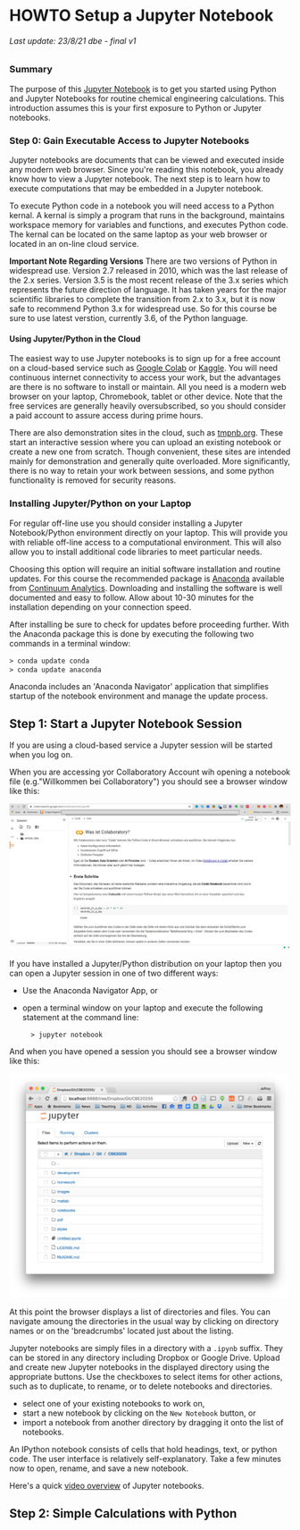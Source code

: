 # **HOWTO Setup a Jupyter Notebook**
###### Last update: 23/8/21 dbe - final v1

### Summary

The purpose of this [Jupyter Notebook](http://jupyter.org/) is to get
you started using Python and Jupyter Notebooks for routine chemical
engineering calculations. This introduction assumes this is your first
exposure to Python or Jupyter notebooks.

### Step 0: Gain Executable Access to Jupyter Notebooks

Jupyter notebooks are documents that can be viewed and executed inside
any modern web browser. Since you're reading this notebook, you already
know how to view a Jupyter notebook. The next step is to learn how to
execute computations that may be embedded in a Jupyter notebook.

To execute Python code in a notebook you will need access to a Python
kernal. A kernal is simply a program that runs in the background,
maintains workspace memory for variables and functions, and executes
Python code. The kernal can be located on the same laptop as your web
browser or located in an on-line cloud service.

**Important Note Regarding Versions** There are two versions of Python
in widespread use. Version 2.7 released in 2010, which was the last
release of the 2.x series. Version 3.5 is the most recent release of the
3.x series which represents the future direction of language. It has
taken years for the major scientific libraries to complete the
transition from 2.x to 3.x, but it is now safe to recommend Python 3.x
for widespread use. So for this course be sure to use latest verstion,
currently 3.6, of the Python language.


#### Using Jupyter/Python in the Cloud

The easiest way to use Jupyter notebooks is to sign up for a free account on a cloud-based service such as
[Google Colab](https://colab.research.google.com/) or
[Kaggle](https://www.kaggle.com/code). You will need continuous
internet connectivity to access your work, but the advantages are there
is no software to install or maintain. All you need is a modern web
browser on your laptop, Chromebook, tablet or other device. Note that
the free services are generally heavily oversubscribed, so you should
consider a paid account to assure access during prime hours.

There are also demonstration sites in the cloud, such as
[tmpnb.org](https://tmpnb.org/). These start an interactive session
where you can upload an existing notebook or create a new one from
scratch. Though convenient, these sites are intended mainly for
demonstration and generally quite overloaded. More significantly, there
is no way to retain your work between sessions, and some python
functionality is removed for security reasons.


### Installing Jupyter/Python on your Laptop

For regular off-line use you should consider installing a Jupyter
Notebook/Python environment directly on your laptop. This will provide
you with reliable off-line access to a computational environment. This
will also allow you to install additional code libraries to meet
particular needs.

Choosing this option will require an initial software installation and
routine updates. For this course the recommended package is
[Anaconda](https://store.continuum.io/cshop/anaconda/) available from
[Continuum Analytics](http://continuum.io/). Downloading and installing
the software is well documented and easy to follow. Allow about 10-30
minutes for the installation depending on your connection speed.

After installing be sure to check for updates before proceeding further.
With the Anaconda package this is done by executing the following two
commands in a terminal window:

    > conda update conda
    > conda update anaconda

Anaconda includes an 'Anaconda Navigator' application that simplifies
startup of the notebook environment and manage the update process.


## Step 1: Start a Jupyter Notebook Session

If you are using a cloud-based service a Jupyter session will be started
when you log on.

When you are accessing yor Collaboratory Account wih opening a notebook file (e.g."Willkommen bei Collaboratory") you should see a browser
window like this:

![Screen Shot Jupyter Session](figures/Screen-Shot-Colab-Google-Session.jpg)
   

If you have installed a Jupyter/Python distribution on your laptop then
you can open a Jupyter session in one of two different ways:

  - Use the Anaconda Navigator App, or

  - open a terminal window on your laptop and execute the following
    statement at the command line:
    
    ``` 
      > jupyter notebook
    ```

And when you have opened a session you should see a browser
window like this:

![Screen Shot Jupyter Session](figures/Screen-Shot-Jupyter-Session.png)

At this point the browser displays a list of directories and files. You
can navigate amoung the directories in the usual way by clicking on
directory names or on the 'breadcrumbs' located just about the listing.

Jupyter notebooks are simply files in a directory with a `.ipynb`
suffix. They can be stored in any directory including Dropbox or Google
Drive. Upload and create new Jupyter notebooks in the displayed
directory using the appropriate buttons. Use the checkboxes to select
items for other actions, such as to duplicate, to rename, or to delete
notebooks and directories.

  - select one of your existing notebooks to work on,
  - start a new notebook by clicking on the `New Notebook` button, or
  - import a notebook from another directory by dragging it onto the
    list of notebooks.

An IPython notebook consists of cells that hold headings, text, or
python code. The user interface is relatively self-explanatory. Take a
few minutes now to open, rename, and save a new notebook.

Here's a quick [video overview](https://youtu.be/HW29067qVWk) of Jupyter notebooks.


## Step 2: Simple Calculations with Python
